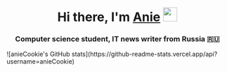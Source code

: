 <h1 align="center">Hi there, I'm <a href="https://t.me/i_like_milky_oolong_tea" target="_blank">Anie</a> 
<img src="https://github.com/blackcater/blackcater/raw/main/images/Hi.gif" height="32"/></h1>
<h3 align="center">Computer science student, IT news writer from Russia 🇷🇺</h3>
![anieCookie's GitHub stats](https://github-readme-stats.vercel.app/api?username=anieCookie)
